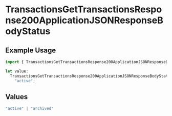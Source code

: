 # TransactionsGetTransactionsResponse200ApplicationJSONResponseBodyStatus

## Example Usage

```typescript
import { TransactionsGetTransactionsResponse200ApplicationJSONResponseBodyStatus } from "open-billing/models/operations";

let value:
  TransactionsGetTransactionsResponse200ApplicationJSONResponseBodyStatus =
    "active";
```

## Values

```typescript
"active" | "archived"
```